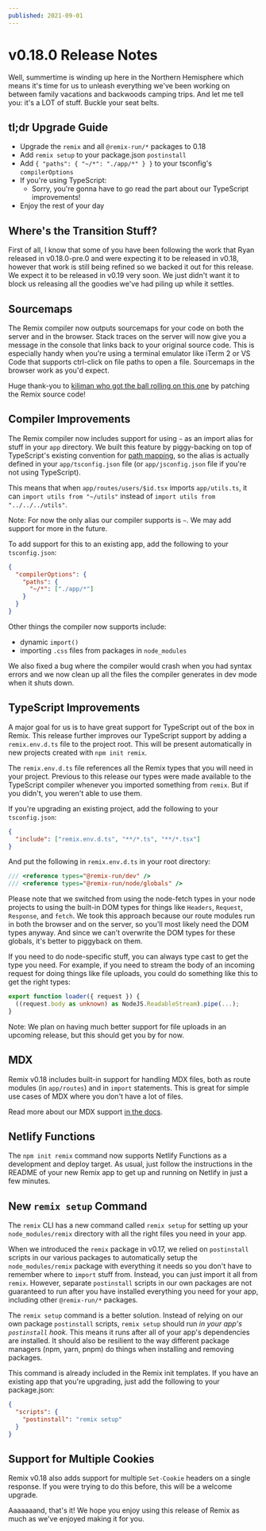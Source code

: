 ```yaml
---
published: 2021-09-01
---
```


# v0.18.0 Release Notes

Well, summertime is winding up here in the Northern Hemisphere which means it's time for us to unleash everything we've been working on between family vacations and backwoods camping trips. And let me tell you: it's a LOT of stuff. Buckle your seat belts.

## tl;dr Upgrade Guide

- Upgrade the `remix` and all `@remix-run/*` packages to 0.18
- Add `remix setup` to your package.json `postinstall`
- Add `{ "paths": { "~/*": "./app/*" } }` to your tsconfig's `compilerOptions`
- If you're using TypeScript:
  - Sorry, you're gonna have to go read the part about our TypeScript improvements!
- Enjoy the rest of your day

## Where's the Transition Stuff?

First of all, I know that some of you have been following the work that Ryan released in v0.18.0-pre.0 and were expecting it to be released in v0.18, however that work is still being refined so we backed it out for this release. We expect it to be released in v0.19 very soon. We just didn't want it to block us releasing all the goodies we've had piling up while it settles.

## Sourcemaps

The Remix compiler now outputs sourcemaps for your code on both the server and in the browser. Stack traces on the server will now give you a message in the console that links back to your original source code. This is especially handy when you're using a terminal emulator like iTerm 2 or VS Code that supports ctrl-click on file paths to open a file. Sourcemaps in the browser work as you'd expect.

Huge thank-you to [kiliman who got the ball rolling on this one](https://discord.com/channels/770287896669978684/771068344320786452/870112384151322674) by patching the Remix source code!

## Compiler Improvements

The Remix compiler now includes support for using `~` as an import alias for stuff in your `app` directory. We built this feature by piggy-backing on top of TypeScript's existing convention for [path mapping](https://www.typescriptlang.org/docs/handbook/module-resolution.html#path-mapping), so the alias is actually defined in your `app/tsconfig.json` file (or `app/jsconfig.json` file if you're not using TypeScript). 

This means that when `app/routes/users/$id.tsx` imports `app/utils.ts`, it can `import utils from "~/utils"` instead of `import utils from "../../../utils"`.

Note: For now the only alias our compiler supports is `~`. We may add support for more in the future.

To add support for this to an existing app, add the following to your `tsconfig.json`:

```json
{
  "compilerOptions": {
    "paths": {
      "~/*": ["./app/*"]
    }
  }
}
```

Other things the compiler now supports include:

- dynamic `import()`
- importing `.css` files from packages in `node_modules`

We also fixed a bug where the compiler would crash when you had syntax errors and we now clean up all the files the compiler generates in dev mode when it shuts down.

## TypeScript Improvements

A major goal for us is to have great support for TypeScript out of the box in Remix. This release further improves our TypeScript support by adding a `remix.env.d.ts` file to the project root. This will be present automatically in new projects created with `npm init remix`.

The `remix.env.d.ts` file references all the Remix types that you will need in your project. Previous to this release our types were made available to the TypeScript compiler whenever you imported something from `remix`. But if you didn't, you weren't able to use them.

If you're upgrading an existing project, add the following to your `tsconfig.json`:

```json
{
  "include": ["remix.env.d.ts", "**/*.ts", "**/*.tsx"]
}
```

And put the following in `remix.env.d.ts` in your root directory:

```ts
/// <reference types="@remix-run/dev" />
/// <reference types="@remix-run/node/globals" />
```

Please note that we switched from using the node-fetch types in your node projects to using the built-in DOM types for things like `Headers`, `Request`, `Response`, and `fetch`. We took this approach because our route modules run in both the browser and on the server, so you'll most likely need the DOM types anyway. And since we can't overwrite the DOM types for these globals, it's better to piggyback on them.

If you need to do node-specific stuff, you can always type cast to get the type you need. For example, if you need to stream the body of an incoming request for doing things like file uploads, you could do something like this to get the right types:

```ts
export function loader({ request }) {
  ((request.body as unknown) as NodeJS.ReadableStream).pipe(...);
}
```

Note: We plan on having much better support for file uploads in an upcoming release, but this should get you by for now.

## MDX

Remix v0.18 includes built-in support for handling MDX files, both as route modules (in `app/routes`) and in `import` statements. This is great for simple use cases of MDX where you don't have a lot of files.

Read more about our MDX support [in the docs](https://docs.remix.run/v0.18/guides/mdx/).

## Netlify Functions

The `npm init remix` command now supports Netlify Functions as a development and deploy target. As usual, just follow the instructions in the README of your new Remix app to get up and running on Netlify in just a few minutes.

## New `remix setup` Command

The `remix` CLI has a new command called `remix setup` for setting up your `node_modules/remix` directory with all the right files you need in your app.

When we introduced the `remix` package in v0.17, we relied on `postinstall` scripts in our various packages to automatically setup the `node_modules/remix` package with everything it needs so you don't have to remember where to `import` stuff from. Instead, you can just import it all from `remix`. However, separate `postinstall` scripts in our own packages are not guaranteed to run after you have installed everything you need for your app, including other `@remix-run/*` packages.

The `remix setup` command is a better solution. Instead of relying on our own package `postinstall` scripts, `remix setup` should run *in your app's `postinstall` hook*. This means it runs after all of your app's dependencies are installed. It should also be resilient to the way different package managers (npm, yarn, pnpm) do things when installing and removing packages.

This command is already included in the Remix init templates. If you have an existing app that you're upgrading, just add the following to your package.json:

```json
{
  "scripts": {
    "postinstall": "remix setup"
  }
}
```

## Support for Multiple Cookies

Remix v0.18 also adds support for multiple `Set-Cookie` headers on a single response. If you were trying to do this before, this will be a welcome upgrade.

Aaaaaaand, that's it! We hope you enjoy using this release of Remix as much as we've enjoyed making it for you.